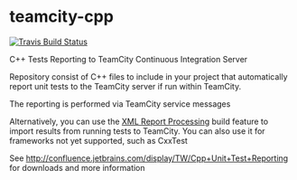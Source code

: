 teamcity-cpp
============

[![Travis Build Status](https://travis-ci.org/JetBrains/teamcity-cpp.svg?branch=master)](https://travis-ci.org/JetBrains/teamcity-cpp)

C++ Tests Reporting to TeamCity Continuous Integration Server

Repository consist of C++ files to include in your project that automatically report unit tests to the TeamCity server if run within TeamCity.

The reporting is performed via TeamCity service messages

Alternatively, you can use the [XML Report Processing](https://confluence.jetbrains.com/display/TCD9/XML+Report+Processing) build feature to import results from running tests to TeamCity.
You can also use it for frameworks not yet supported, such as CxxTest

See http://confluence.jetbrains.com/display/TW/Cpp+Unit+Test+Reporting for downloads and more information
